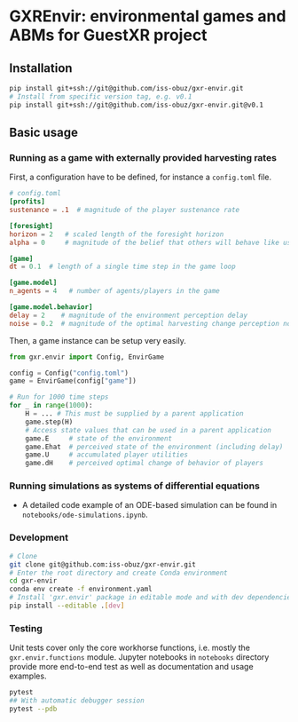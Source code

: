 # GXREnvir: environmental games and ABMs for GuestXR project

## Installation

```bash
pip install git+ssh://git@github.com/iss-obuz/gxr-envir.git
# Install from specific version tag, e.g. v0.1
pip install git+ssh://git@github.com/iss-obuz/gxr-envir.git@v0.1
```

## Basic usage

### Running as a game with externally provided harvesting rates

First, a configuration have to be defined, for instance a `config.toml`
file.

```toml
# config.toml
[profits]
sustenance = .1  # magnitude of the player sustenance rate

[foresight]
horizon = 2   # scaled length of the foresight horizon
alpha = 0     # magnitude of the belief that others will behave like us

[game]
dt = 0.1  # length of a single time step in the game loop

[game.model]
n_agents = 4   # number of agents/players in the game

[game.model.behavior]
delay = 2    # magnitude of the environment perception delay
noise = 0.2  # magnitude of the optimal harvesting change perception noise
```

Then, a game instance can be setup very easily.

```python
from gxr.envir import Config, EnvirGame

config = Config("config.toml")
game = EnvirGame(config["game"])

# Run for 1000 time steps
for _ in range(1000):
    H = ... # This must be supplied by a parent application
    game.step(H)
    # Access state values that can be used in a parent application
    game.E     # state of the environment
    game.Ehat  # perceived state of the environment (including delay)
    game.U     # accumulated player utilities
    game.dH    # perceived optimal change of behavior of players
```

### Running simulations as systems of differential equations

* A detailed code example of an ODE-based simulation can be found in
  `notebooks/ode-simulations.ipynb`.

### Development

```bash
# Clone
git clone git@github.com:iss-obuz/gxr-envir.git
# Enter the root directory and create Conda environment
cd gxr-envir
conda env create -f environment.yaml
# Install 'gxr.envir' package in editable mode and with dev dependencies
pip install --editable .[dev]
```

### Testing

Unit tests cover only the core workhorse functions, i.e. mostly the
`gxr.envir.functions` module. Jupyter notebooks in `notebooks` directory
provide more end-to-end test as well as documentation and usage examples.

```bash
pytest
## With automatic debugger session
pytest --pdb
```

